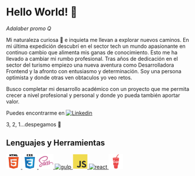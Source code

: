 # Hello World! :wave:

*Adalaber promo Q*

Mi naturaleza curiosa :eyes: e inquieta me llevan a explorar nuevos caminos. En mi última expedición descubrí en el sector tech un mundo apasionante en continuo cambio que alimenta mis ganas de conocimiento. Esto me ha llevado a cambiar mi rumbo profesional. Tras años de dedicación en el sector del turismo empiezo una nueva aventura como Desarrolladora Frontend y la afronto con entusiasmo y determinación. Soy una persona optimista y donde otras ven obtaculos yo veo retos.  

Busco completar mi desarrollo académico con un proyecto que me permita crecer a nivel profesional y personal y donde yo pueda también aportar valor.


Puedes encontrarme en [![Linkedin](https://i.stack.imgur.com/gVE0j.png) ](https://www.linkedin.com/in/lupe-morales/)



3, 2, 1...despegamos :rocket:






## Lenguajes y Herramientas

<p align="left"> <a href="https://www.w3.org/html/" target="_blank"> <img src="https://raw.githubusercontent.com/devicons/devicon/master/icons/html5/html5-original-wordmark.svg" alt="html5" width="40" height="40"/> </a> <a href="https://www.w3schools.com/css/" target="_blank"> <img src="https://raw.githubusercontent.com/devicons/devicon/master/icons/css3/css3-original-wordmark.svg" alt="css3" width="40" height="40"/> </a>   <a href="https://sass-lang.com" target="_blank"> <img src="https://raw.githubusercontent.com/devicons/devicon/master/icons/sass/sass-original.svg" alt="sass" width="40" height="40"/> </a>  
   <a href="" > <img src="https://upload.wikimedia.org/wikipedia/commons/thumb/d/d9/Node.js_logo.svg/2560px-Node.js_logo.svg.png" alt="gulp" width="60" height="40"/> </a> 
   <a href="https://developer.mozilla.org/en-US/docs/Web/JavaScript" target="_blank"> <img src="https://raw.githubusercontent.com/devicons/devicon/master/icons/javascript/javascript-original.svg" alt="javascript" width="40" height="40"/> </a><a href="https://reactjs.org/" target="_blank"> <img src="https://upload.wikimedia.org/wikipedia/commons/thumb/a/a7/React-icon.svg/2300px-React-icon.svg.png" alt="react" width="40" height="40"/> </a> <a href="https://gulpjs.com" target="_blank"> <img src="https://raw.githubusercontent.com/devicons/devicon/master/icons/gulp/gulp-plain.svg" alt="gulp" width="40" height="40"/> </a>  </p>
   

